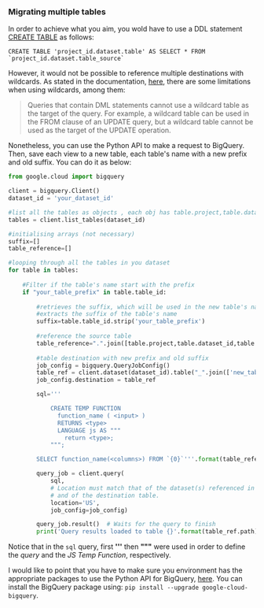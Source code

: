 ### Migrating multiple tables

In order to achieve what you aim, you wold have to use a DDL statement [CREATE TABLE][1] as follows: 

    CREATE TABLE 'project_id.dataset.table' AS SELECT * FROM `project_id.dataset.table_source`

However, it would not be possible to reference multiple destinations with wildcards. As stated in the documentation, [here][2], there are some limitations when using wildcards, among them:

> Queries that contain DML statements cannot use a wildcard table as the
> target of the query. For example, a wildcard table can be used in the
> FROM clause of an UPDATE query, but a wildcard table cannot be used as
> the target of the UPDATE operation.

Nonetheless, you can use the Python API to make a request to BigQuery. Then, save each view to a new table, each table's name with a new prefix and old suffix. You can do it as below: 

```python 
from google.cloud import bigquery

client = bigquery.Client()
dataset_id = 'your_dataset_id'

#list all the tables as objects , each obj has table.project,table.dataset_id,table.table_id
tables = client.list_tables(dataset_id) 

#initialising arrays (not necessary)
suffix=[]
table_reference=[]

#looping through all the tables in you dataset
for table in tables:
    
    #Filter if the table's name start with the prefix
    if "your_table_prefix" in table.table_id:
        
        #retrieves the suffix, which will be used in the new table's name
        #extracts the suffix of the table's name
        suffix=table.table_id.strip('your_table_prefix')
        
        #reference the source table
        table_reference=".".join([table.project,table.dataset_id,table.table_id])
        
        #table destination with new prefix and old suffix
        job_config = bigquery.QueryJobConfig()
        table_ref = client.dataset(dataset_id).table("_".join(['new_table_prefix',suffix]))
        job_config.destination = table_ref

        sql='''

            CREATE TEMP FUNCTION
              function_name ( <input> )
              RETURNS <type>
              LANGUAGE js AS """
                return <type>;
            """;

        SELECT function_name(<columns>) FROM `{0}`'''.format(table_reference)

        query_job = client.query(
            sql,
            # Location must match that of the dataset(s) referenced in the query
            # and of the destination table.
            location='US',
            job_config=job_config) 

        query_job.result()  # Waits for the query to finish
        print('Query results loaded to table {}'.format(table_ref.path))
```


Notice that in the `sql` query, first **'''** then **"""** were used in order to define the *query* and the *JS Temp Function*, respectively.

I would like to point that you have to make sure you environment has the appropriate packages to use the Python API for BigQuery, [here][3]. You can install the BigQuery package using: `pip install --upgrade google-cloud-bigquery`.
        


  [1]: https://cloud.google.com/bigquery/docs/tables#ddl
  [2]: https://cloud.google.com/bigquery/docs/reference/standard-sql/data-manipulation-language
  [3]: https://googleapis.dev/python/bigquery/latest/index.html



